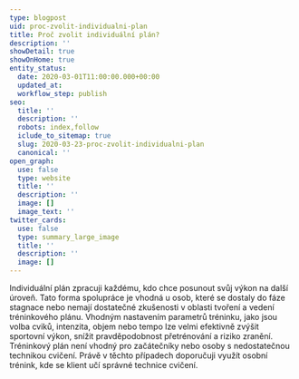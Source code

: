 ```yaml
---
type: blogpost
uid: proc-zvolit-individualni-plan
title: Proč zvolit individuální plán?
description: ''
showDetail: true
showOnHome: true
entity_status:
  date: 2020-03-01T11:00:00.000+00:00
  updated_at:
  workflow_step: publish
seo:
  title: ''
  description: ''
  robots: index,follow
  iclude_to_sitemap: true
  slug: 2020-03-23-proc-zvolit-individualni-plan
  canonical: ''
open_graph:
  use: false
  type: website
  title: ''
  description: ''
  image: []
  image_text: ''
twitter_cards:
  use: false
  type: summary_large_image
  title: ''
  description: ''
  image: []
---
```


Individuální plán zpracuji každému, kdo chce posunout svůj výkon na další úroveň. Tato forma spolupráce je vhodná u osob, které se dostaly do fáze stagnace nebo nemají dostatečné zkušenosti v oblasti tvoření a vedení tréninkového plánu. Vhodným nastavením parametrů tréninku, jako jsou volba cviků, intenzita, objem nebo tempo lze velmi efektivně zvýšit sportovní výkon, snížit pravděpodobnost přetrénování a riziko zranění. Tréninkový plán není vhodný pro začátečníky nebo osoby s nedostatečnou technikou cvičení. Právě v těchto případech doporučuji využít osobní trénink, kde se klient učí správné technice cvičení.
